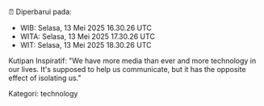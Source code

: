 ⏰ Diperbarui pada:
- WIB: Selasa, 13 Mei 2025 16.30.26 UTC
- WITA: Selasa, 13 Mei 2025 17.30.26 UTC
- WIT: Selasa, 13 Mei 2025 18.30.26 UTC

Kutipan Inspiratif:
"We have more media than ever and more technology in our lives. It's supposed to help us communicate, but it has the opposite effect of isolating us."


Kategori: technology

